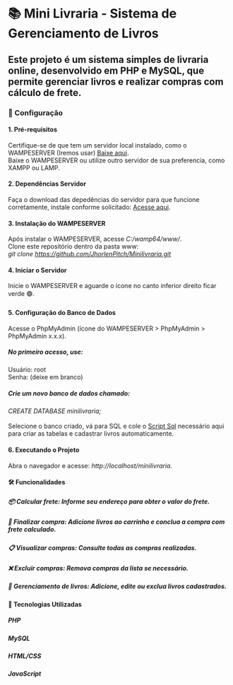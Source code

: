 # 📚 Mini Livraria - Sistema de Gerenciamento de Livros
## Este projeto é um sistema simples de livraria online, desenvolvido em PHP e MySQL, que permite gerenciar livros e realizar compras com cálculo de frete.

### 🚀 Configuração
#### 1. Pré-requisitos<br/>
Certifique-se de que tem um servidor local instalado, como o WAMPESERVER (Iremos usar) [Baixe aqui](https://sourceforge.net/projects/wampserver/).<br/>
Baixe o WAMPESERVER ou utilize outro servidor de sua preferencia, como XAMPP ou LAMP.<br/>

#### 2. Dependências Servidor
Faça o download das depedências do servidor para que funcione corretamente, instale conforme solicitado: [Acesse aqui](https://www.mediafire.com/file/kvydbdtsk1gjqlz/all_vc_redist_x86_x64.zip/file).

#### 3. Instalação do WAMPESERVER<br/>
Após instalar o WAMPESERVER, acesse _C:/wamp64/www/_.<br/>
Clone este repositório dentro da pasta www:<br/>
_git clone https://github.com/JhorlenPitch/Minilivraria.git<br/>_

#### 4. Iniciar o Servidor<br/>
Inicie o WAMPESERVER e aguarde o ícone no canto inferior direito ficar verde 🟢.<br/>

#### 5. Configuração do Banco de Dados<br/>
Acesse o PhpMyAdmin (ícone do WAMPESERVER > PhpMyAdmin > PhpMyAdmin x.x.x).<br/>

##### No primeiro acesso, use:<br/>

Usuário: root<br/>
Senha: (deixe em branco)<br/>

##### Crie um novo banco de dados chamado:<br/>
_CREATE DATABASE minilivraria;<br/><br/>_
Selecione o banco criado, vá para SQL e cole o [Script Sql](https://docs.google.com/document/d/1G7yLGBYf2eEt22k0FWbv9nC9ykV4LW41qo__cWe_Bng/edit?tab=t.0) necessário aqui para criar as tabelas e cadastrar livros automaticamente.<br/>

#### 6. Executando o Projeto<br/>
Abra o navegador e acesse: _http://localhost/minilivraria.<br/>_
#### 🛠️ Funcionalidades<br/>
##### 📦 Calcular frete: Informe seu endereço para obter o valor do frete.<br/>
##### 🛒 Finalizar compra: Adicione livros ao carrinho e conclua a compra com frete calculado.<br/>
##### 📋 Visualizar compras: Consulte todas as compras realizadas.<br/>
##### ❌ Excluir compras: Remova compras da lista se necessário.<br/>
##### 📖 Gerenciamento de livros: Adicione, edite ou exclua livros cadastrados.<br/>

#### 🔧 Tecnologias Utilizadas<br/>
##### PHP
##### MySQL
##### HTML/CSS
##### JavaScript
